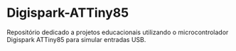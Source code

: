 # Digispark-ATTiny85
Repositório dedicado a projetos educacionais utilizando o microcontrolador Digispark ATTiny85 para simular entradas USB.
